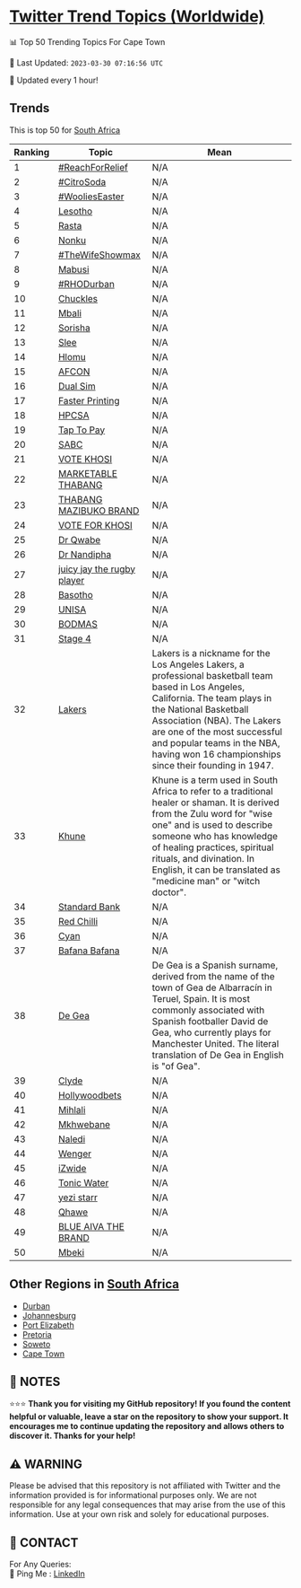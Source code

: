 [Twitter Trend Topics (Worldwide)](https://github.com/ErcinDedeoglu/Twitter-Trend-Topics)
==========


📊 Top 50 Trending Topics For Cape Town

📆 Last Updated: `2023-03-30 07:16:56 UTC`

🔧 Updated every 1 hour!


## Trends

This is top 50 for [South Africa](</South Africa>)

| Ranking | Topic | Mean |
| ------- | ------------ | ------------ |
| 1 | [#ReachForRelief](http://twitter.com/search?q=%23ReachForRelief) | N/A |
| 2 | [#CitroSoda](http://twitter.com/search?q=%23CitroSoda) | N/A |
| 3 | [#WooliesEaster](http://twitter.com/search?q=%23WooliesEaster) | N/A |
| 4 | [Lesotho](http://twitter.com/search?q=Lesotho) | N/A |
| 5 | [Rasta](http://twitter.com/search?q=Rasta) | N/A |
| 6 | [Nonku](http://twitter.com/search?q=Nonku) | N/A |
| 7 | [#TheWifeShowmax](http://twitter.com/search?q=%23TheWifeShowmax) | N/A |
| 8 | [Mabusi](http://twitter.com/search?q=Mabusi) | N/A |
| 9 | [#RHODurban](http://twitter.com/search?q=%23RHODurban) | N/A |
| 10 | [Chuckles](http://twitter.com/search?q=Chuckles) | N/A |
| 11 | [Mbali](http://twitter.com/search?q=Mbali) | N/A |
| 12 | [Sorisha](http://twitter.com/search?q=Sorisha) | N/A |
| 13 | [Slee](http://twitter.com/search?q=Slee) | N/A |
| 14 | [Hlomu](http://twitter.com/search?q=Hlomu) | N/A |
| 15 | [AFCON](http://twitter.com/search?q=AFCON) | N/A |
| 16 | [Dual Sim](http://twitter.com/search?q=Dual+Sim) | N/A |
| 17 | [Faster Printing](http://twitter.com/search?q=Faster+Printing) | N/A |
| 18 | [HPCSA](http://twitter.com/search?q=HPCSA) | N/A |
| 19 | [Tap To Pay](http://twitter.com/search?q=Tap+To+Pay) | N/A |
| 20 | [SABC](http://twitter.com/search?q=SABC) | N/A |
| 21 | [VOTE KHOSI](http://twitter.com/search?q=VOTE+KHOSI) | N/A |
| 22 | [MARKETABLE THABANG](http://twitter.com/search?q=MARKETABLE+THABANG) | N/A |
| 23 | [THABANG MAZIBUKO BRAND](http://twitter.com/search?q=THABANG+MAZIBUKO+BRAND) | N/A |
| 24 | [VOTE FOR KHOSI](http://twitter.com/search?q=VOTE+FOR+KHOSI) | N/A |
| 25 | [Dr Qwabe](http://twitter.com/search?q=Dr+Qwabe) | N/A |
| 26 | [Dr Nandipha](http://twitter.com/search?q=Dr+Nandipha) | N/A |
| 27 | [juicy jay the rugby player](http://twitter.com/search?q=juicy+jay+the+rugby+player) | N/A |
| 28 | [Basotho](http://twitter.com/search?q=Basotho) | N/A |
| 29 | [UNISA](http://twitter.com/search?q=UNISA) | N/A |
| 30 | [BODMAS](http://twitter.com/search?q=BODMAS) | N/A |
| 31 | [Stage 4](http://twitter.com/search?q=Stage+4) | N/A |
| 32 | [Lakers](http://twitter.com/search?q=Lakers) | Lakers is a nickname for the Los Angeles Lakers, a professional basketball team based in Los Angeles, California. The team plays in the National Basketball Association (NBA). The Lakers are one of the most successful and popular teams in the NBA, having won 16 championships since their founding in 1947. |
| 33 | [Khune](http://twitter.com/search?q=Khune) | Khune is a term used in South Africa to refer to a traditional healer or shaman. It is derived from the Zulu word for "wise one" and is used to describe someone who has knowledge of healing practices, spiritual rituals, and divination. In English, it can be translated as "medicine man" or "witch doctor". |
| 34 | [Standard Bank](http://twitter.com/search?q=Standard+Bank) | N/A |
| 35 | [Red Chilli](http://twitter.com/search?q=Red+Chilli) | N/A |
| 36 | [Cyan](http://twitter.com/search?q=Cyan) | N/A |
| 37 | [Bafana Bafana](http://twitter.com/search?q=Bafana+Bafana) | N/A |
| 38 | [De Gea](http://twitter.com/search?q=De+Gea) | De Gea is a Spanish surname, derived from the name of the town of Gea de Albarracín in Teruel, Spain. It is most commonly associated with Spanish footballer David de Gea, who currently plays for Manchester United. The literal translation of De Gea in English is "of Gea". |
| 39 | [Clyde](http://twitter.com/search?q=Clyde) | N/A |
| 40 | [Hollywoodbets](http://twitter.com/search?q=Hollywoodbets) | N/A |
| 41 | [Mihlali](http://twitter.com/search?q=Mihlali) | N/A |
| 42 | [Mkhwebane](http://twitter.com/search?q=Mkhwebane) | N/A |
| 43 | [Naledi](http://twitter.com/search?q=Naledi) | N/A |
| 44 | [Wenger](http://twitter.com/search?q=Wenger) | N/A |
| 45 | [iZwide](http://twitter.com/search?q=iZwide) | N/A |
| 46 | [Tonic Water](http://twitter.com/search?q=Tonic+Water) | N/A |
| 47 | [yezi starr](http://twitter.com/search?q=yezi+starr) | N/A |
| 48 | [Qhawe](http://twitter.com/search?q=Qhawe) | N/A |
| 49 | [BLUE AIVA THE BRAND](http://twitter.com/search?q=BLUE+AIVA+THE+BRAND) | N/A |
| 50 | [Mbeki](http://twitter.com/search?q=Mbeki) | N/A |



## Other Regions in [South Africa](</South Africa>)

* [Durban](</South Africa/Durban.md>)
* [Johannesburg](</South Africa/Johannesburg.md>)
* [Port Elizabeth](</South Africa/Port Elizabeth.md>)
* [Pretoria](</South Africa/Pretoria.md>)
* [Soweto](</South Africa/Soweto.md>)
* [Cape Town](</South Africa/Cape Town.md>)



## 📝 NOTES

⭐⭐⭐ **Thank you for visiting my GitHub repository! If you found the content helpful or valuable, leave a star on the repository to show your support. It encourages me to continue updating the repository and allows others to discover it. Thanks for your help!**


## ⚠️ WARNING

Please be advised that this repository is not affiliated with Twitter and the information provided is for informational purposes only. We are not responsible for any legal consequences that may arise from the use of this information. Use at your own risk and solely for educational purposes.


## 📨 CONTACT

 For Any Queries:  
            🏓 Ping Me : [LinkedIn](https://www.linkedin.com/in/ercindedeoglu/)
